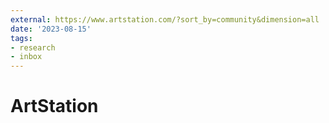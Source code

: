 ```yaml
---
external: https://www.artstation.com/?sort_by=community&dimension=all
date: '2023-08-15'
tags:
- research
- inbox
---
```


# ArtStation
